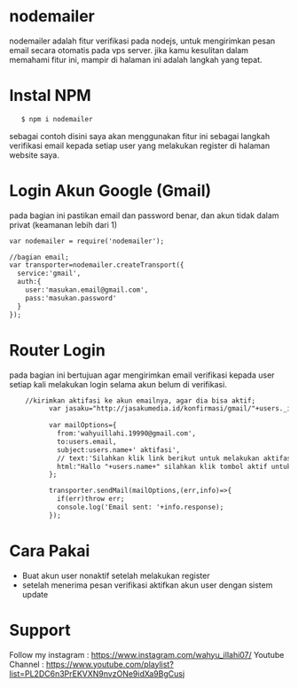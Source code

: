 # nodemailer
nodemailer adalah fitur verifikasi pada nodejs, untuk mengirimkan pesan email secara otomatis pada vps server.
jika kamu kesulitan dalam memahami fitur ini, mampir di halaman ini adalah langkah yang tepat.

# Instal NPM
``` html
   $ npm i nodemailer
```

sebagai contoh disini saya akan menggunakan fitur ini sebagai langkah verifikasi email kepada setiap user yang melakukan register di halaman website saya.

# Login Akun Google (Gmail)
pada bagian ini pastikan email dan password benar, dan akun tidak dalam privat (keamanan lebih dari 1)

``` html
var nodemailer = require('nodemailer');

//bagian email;
var transporter=nodemailer.createTransport({
  service:'gmail',
  auth:{
    user:'masukan.email@gmail.com',
    pass:'masukan.password'
  }
});

```

# Router Login
pada bagian ini bertujuan agar mengirimkan email verifikasi kepada user setiap kali melakukan login selama akun belum di verifikasi.

``` html
	//kirimkan aktifasi ke akun emailnya, agar dia bisa aktif;
          var jasaku="http://jasakumedia.id/konfirmasi/gmail/"+users._id;
          
          var mailOptions={
            from:'wahyuillahi.19990@gmail.com',
            to:users.email,
            subject:users.name+' aktifasi',
            // text:'Silahkan klik link berikut untuk melakukan aktifasi akun anda https://jasakumedia.herokuapp.com/'+users._id
            html:"Hallo "+users.name+" silahkan klik tombol aktif untuk mengaktifkan akun kamu " + "<a href='"+jasaku+"'>Verifikasi</a>"
          };

          transporter.sendMail(mailOptions,(err,info)=>{
            if(err)throw err;
            console.log('Email sent: '+info.response);
          });
```

# Cara Pakai
- Buat akun user nonaktif setelah melakukan register
- setelah menerima pesan verifikasi aktifkan akun user dengan sistem update

# Support
Follow my instagram : https://www.instagram.com/wahyu_illahi07/ 
Youtube Channel : https://www.youtube.com/playlist?list=PL2DC6n3PrEKVXN9nvzONe9idXa9BgCusj
